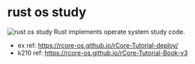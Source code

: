 # rust os study
![rust os study](https://github.com/buhe/rust_os_study/actions/workflows/rust.yml/badge.svg)
Rust implements operate system study code.
- ex ref: https://rcore-os.github.io/rCore-Tutorial-deploy/
- k210 ref: https://rcore-os.github.io/rCore-Tutorial-Book-v3